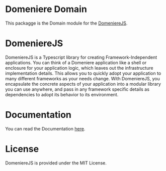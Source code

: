 # Domeniere Domain
This packagge is the Domain module for the [DomeniereJS](https://perivel.github.io/domeniere/).

# DomeniereJS
DomeniereJS is a Typescript library for creating Framework-Independent applications. You can think of a Domeniere application like a shell or enclosure for your application logic, which leaves out the infrastructure implementation details. This allows you to quickly adopt your application to many different frameworks as your needs change. With DomeniereJS, you encapsulate the concrete aspects of your application into a modular library you can use anywhere, and pass in any framework specific details as dependencies to adopt its behavior to its environment.

# Documentation
You can read the Documentation [here](https://perivel.github.io/domeniere/).

# License
DomeniereJS is provided under the MIT License.
